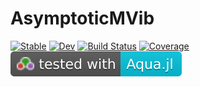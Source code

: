 # AsymptoticMVib

[![Stable](https://img.shields.io/badge/docs-stable-blue.svg)](https://RayleighLord.github.io/AsymptoticMVib.jl/stable/)
[![Dev](https://img.shields.io/badge/docs-dev-blue.svg)](https://RayleighLord.github.io/AsymptoticMVib.jl/dev/)
[![Build Status](https://github.com/RayleighLord/AsymptoticMVib.jl/actions/workflows/CI.yml/badge.svg?branch=main)](https://github.com/RayleighLord/AsymptoticMVib.jl/actions/workflows/CI.yml?query=branch%3Amain)
[![Coverage](https://codecov.io/gh/RayleighLord/AsymptoticMVib.jl/branch/main/graph/badge.svg)](https://codecov.io/gh/RayleighLord/AsymptoticMVib.jl)
[![Aqua](https://raw.githubusercontent.com/JuliaTesting/Aqua.jl/master/badge.svg)](https://github.com/JuliaTesting/Aqua.jl)
